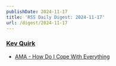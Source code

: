 ```yaml
---
publishDate: 2024-11-17
title: 'RSS Daily Digest: 2024-11-17'
url: /digest/2024-11-17
---
```


### [Kev Quirk](https://kevquirk.com/)

  * [AMA - How Do I Cope With Everything](https://kevquirk.com/blog/ama-how-do-i-cope-with-everything)
  
